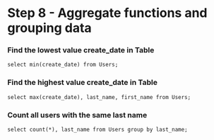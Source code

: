 # Step 8 - Aggregate functions and grouping data

### Find the lowest value create_date in Table
```
select min(create_date) from Users;
```

### Find the highest value create_date in Table
```
select max(create_date), last_name, first_name from Users;
```

### Count all users with the same last name
```
select count(*), last_name from Users group by last_name;
```